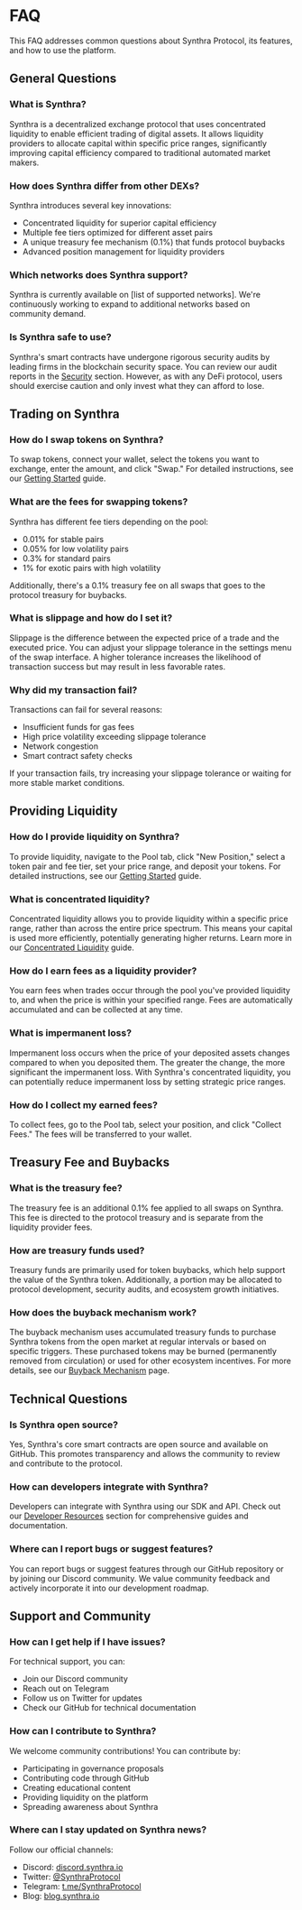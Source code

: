 # FAQ

This FAQ addresses common questions about Synthra Protocol, its features, and how to use the platform.

## General Questions

### What is Synthra?

Synthra is a decentralized exchange protocol that uses concentrated liquidity to enable efficient trading of digital assets. It allows liquidity providers to allocate capital within specific price ranges, significantly improving capital efficiency compared to traditional automated market makers.

### How does Synthra differ from other DEXs?

Synthra introduces several key innovations:

* Concentrated liquidity for superior capital efficiency
* Multiple fee tiers optimized for different asset pairs
* A unique treasury fee mechanism (0.1%) that funds protocol buybacks
* Advanced position management for liquidity providers

### Which networks does Synthra support?

Synthra is currently available on \[list of supported networks]. We're continuously working to expand to additional networks based on community demand.

### Is Synthra safe to use?

Synthra's smart contracts have undergone rigorous security audits by leading firms in the blockchain security space. You can review our audit reports in the [Security](protocol/security.md) section. However, as with any DeFi protocol, users should exercise caution and only invest what they can afford to lose.

## Trading on Synthra

### How do I swap tokens on Synthra?

To swap tokens, connect your wallet, select the tokens you want to exchange, enter the amount, and click "Swap." For detailed instructions, see our [Getting Started](getting-started.md) guide.

### What are the fees for swapping tokens?

Synthra has different fee tiers depending on the pool:

* 0.01% for stable pairs
* 0.05% for low volatility pairs
* 0.3% for standard pairs
* 1% for exotic pairs with high volatility

Additionally, there's a 0.1% treasury fee on all swaps that goes to the protocol treasury for buybacks.

### What is slippage and how do I set it?

Slippage is the difference between the expected price of a trade and the executed price. You can adjust your slippage tolerance in the settings menu of the swap interface. A higher tolerance increases the likelihood of transaction success but may result in less favorable rates.

### Why did my transaction fail?

Transactions can fail for several reasons:

* Insufficient funds for gas fees
* High price volatility exceeding slippage tolerance
* Network congestion
* Smart contract safety checks

If your transaction fails, try increasing your slippage tolerance or waiting for more stable market conditions.

## Providing Liquidity

### How do I provide liquidity on Synthra?

To provide liquidity, navigate to the Pool tab, click "New Position," select a token pair and fee tier, set your price range, and deposit your tokens. For detailed instructions, see our [Getting Started](getting-started.md) guide.

### What is concentrated liquidity?

Concentrated liquidity allows you to provide liquidity within a specific price range, rather than across the entire price spectrum. This means your capital is used more efficiently, potentially generating higher returns. Learn more in our [Concentrated Liquidity](core-concepts/concentrated-liquidity.md) guide.

### How do I earn fees as a liquidity provider?

You earn fees when trades occur through the pool you've provided liquidity to, and when the price is within your specified range. Fees are automatically accumulated and can be collected at any time.

### What is impermanent loss?

Impermanent loss occurs when the price of your deposited assets changes compared to when you deposited them. The greater the change, the more significant the impermanent loss. With Synthra's concentrated liquidity, you can potentially reduce impermanent loss by setting strategic price ranges.

### How do I collect my earned fees?

To collect fees, go to the Pool tab, select your position, and click "Collect Fees." The fees will be transferred to your wallet.

## Treasury Fee and Buybacks

### What is the treasury fee?

The treasury fee is an additional 0.1% fee applied to all swaps on Synthra. This fee is directed to the protocol treasury and is separate from the liquidity provider fees.

### How are treasury funds used?

Treasury funds are primarily used for token buybacks, which help support the value of the Synthra token. Additionally, a portion may be allocated to protocol development, security audits, and ecosystem growth initiatives.

### How does the buyback mechanism work?

The buyback mechanism uses accumulated treasury funds to purchase Synthra tokens from the open market at regular intervals or based on specific triggers. These purchased tokens may be burned (permanently removed from circulation) or used for other ecosystem incentives. For more details, see our [Buyback Mechanism](features/buyback-mechanism.md) page.

## Technical Questions

### Is Synthra open source?

Yes, Synthra's core smart contracts are open source and available on GitHub. This promotes transparency and allows the community to review and contribute to the protocol.

### How can developers integrate with Synthra?

Developers can integrate with Synthra using our SDK and API. Check out our [Developer Resources](developers/) section for comprehensive guides and documentation.

### Where can I report bugs or suggest features?

You can report bugs or suggest features through our GitHub repository or by joining our Discord community. We value community feedback and actively incorporate it into our development roadmap.

## Support and Community

### How can I get help if I have issues?

For technical support, you can:

* Join our Discord community
* Reach out on Telegram
* Follow us on Twitter for updates
* Check our GitHub for technical documentation

### How can I contribute to Synthra?

We welcome community contributions! You can contribute by:

* Participating in governance proposals
* Contributing code through GitHub
* Creating educational content
* Providing liquidity on the platform
* Spreading awareness about Synthra

### Where can I stay updated on Synthra news?

Follow our official channels:

* Discord: [discord.synthra.io](https://discord.synthra.io)
* Twitter: [@SynthraProtocol](https://twitter.com/SynthraProtocol)
* Telegram: [t.me/SynthraProtocol](https://t.me/SynthraProtocol)
* Blog: [blog.synthra.io](https://blog.synthra.io)
